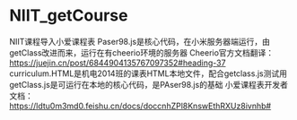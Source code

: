 # NIIT_getCourse
NIIT课程导入小爱课程表
Paser98.js是核心代码，在小米服务器端运行，由getClass改进而来，运行在有cheerio环境的服务器
Cheerio官方文档翻译：https://juejin.cn/post/6844904135767097352#heading-37
curriculum.HTML是机电2014班的课表HTML本地文件，配合getclass.js测试用
getClass.js是可运行在本地的核心代码，是PAser98.js的基础
小爱课程表开发者文档：https://ldtu0m3md0.feishu.cn/docs/doccnhZPl8KnswEthRXUz8ivnhb#
